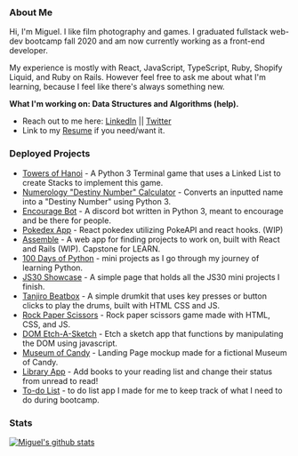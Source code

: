 ### About Me

Hi, I'm Miguel. I like film photography and games. I graduated fullstack web-dev bootcamp fall 2020 and am now currently working as a front-end developer.

My experience is mostly with React, JavaScript, TypeScript, Ruby, Shopify Liquid, and Ruby on Rails. However feel free to ask me about what I'm learning, because I feel like there's always something new. 

**What I'm working on: Data Structures and Algorithms (help).**

- Reach out to me here: [LinkedIn](https://www.linkedin.com/in/reynaldo-miguel-palo/) || [Twitter](https://twitter.com/MigsDev) 
- Link to my [Resume](https://docs.google.com/document/d/1U4XzpqUVTeWNWz_ODcjHcpyEw2mv2FfyJvfqwAko_ZA/edit?usp=sharing) if you need/want it.

### Deployed Projects
- [Towers of Hanoi](https://github.com/rmdpalo/towers-of-hanoi) - A Python 3 Terminal game that uses a Linked List to create Stacks to implement this game.
- [Numerology "Destiny Number" Calculator](https://github.com/rmdpalo/numerology-calculator/tree/main) - Converts an inputted name into a "Destiny Number" using Python 3.
- [Encourage Bot](https://github.com/rmdpalo/Encourage-Bot) - A discord bot written in Python 3, meant to encourage and be there for people.
- [Pokedex App](https://bndiep.github.io/pokedex/) - React pokedex utilizing PokeAPI and react hooks. (WIP)
- [Assemble](https://gentle-ridge-89788.herokuapp.com/) - A web app for finding projects to work on, built with React and Rails (WIP). Capstone for LEARN.
- [100 Days of Python](https://github.com/rmdpalo/100-days-of-python/) - mini projects as I go through my journey of learning Python. 
- [JS30 Showcase](https://rmdpalojs30.netlify.app/) - A simple page that holds all the JS30 mini projects I finish.
- [Tanjiro Beatbox](https://tanjirobeatbox.netlify.app/) - A simple drumkit that uses key presses or button clicks to play the drums, built with HTML CSS and JS.
- [Rock Paper Scissors](https://rmdpalo.github.io/rock-paper-scissors/) - Rock paper scissors game made with HTML, CSS, and JS.
- [DOM Etch-A-Sketch](https://rmdpalo.github.io/etch-a-sketch/) - Etch a sketch app that functions by manipulating the DOM using javascript.
- [Museum of Candy](https://rmdpalomoc.netlify.app/) - Landing Page mockup made for a fictional Museum of Candy.
- [Library App](https://rmdpalo.github.io/library-app/) - Add books to your reading list and change their status from unread to read!
- [To-do List](https://rmdpalotodo.netlify.app/) - to do list app I made for me to keep track of what I need to do during bootcamp.


### Stats
[![Miguel's github stats](https://github-readme-stats.vercel.app/api?username=rmdpalo&count_private=true)](https://github.com/anuraghazra/github-readme-stats)
<!--
**rmdpalo/rmdpalo** is a ✨ _special_ ✨ repository because its `README.md` (this file) appears on your GitHub profile.

Here are some ideas to get you started:
- 🔭 I’m currently working on ...
- 🌱 I’m currently learning ...
- 👯 I’m looking to collaborate on ...
- 🤔 I’m looking for help with ...
- 💬 Ask me about ...
- 📫 How to reach me: ...
- 😄 Pronouns: ...
- ⚡ Fun fact: ...
-->
